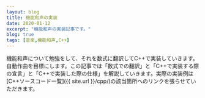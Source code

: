 ```yaml
---
layout: blog
title: 機能和声の実装
date: 2020-01-12
excerpt: "機能和声の実装記事です。"
blog: true
tags: [音楽,機能和声,C++]
---
```


機能和声について勉強をして、それを数式に翻訳してC++で実装していきます。自動作曲を目標にします。この記事では「数式での翻訳」と「C++で実装する際の宣言」と「C++で実装した際の仕様」を解説していきます。実際の実装例は[C++ソースコード一覧]({{ site.url }}/cpp/)の該当箇所へのリンクを張らせていただきます。
